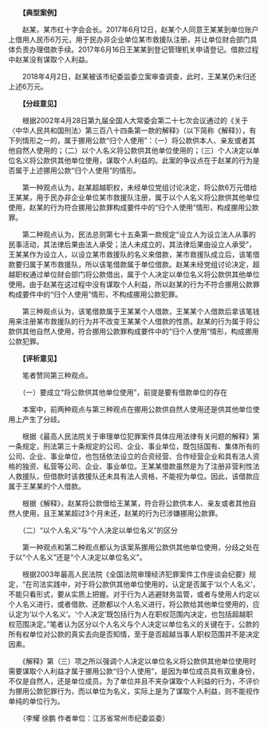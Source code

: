 　　**【典型案例】**

　　赵某，某市红十字会会长。2017年6月12日，赵某个人同意王某某到单位账户上借用人民币6万元，用于民办非企业单位某市救援队注册，并让单位财会部门具体负责办理借款手续。2017年6月16日王某某到登记管理机关申请登记。借款过程中赵某没有谋取个人利益。

　　2018年4月2日，赵某被该市纪委监委立案审查调查，此时，王某某仍未归还上述6万元。

　　**【分歧意见】**

　　根据2002年4月28日第九届全国人大常委会第二十七次会议通过的《关于〈中华人民共和国刑法〉第三百八十四条第一款的解释》（以下简称《解释》），有下列情形之一的，属于挪用公款“归个人使用”：（一）将公款供本人、亲友或者其他自然人使用的；（二）以个人名义将公款供其他单位使用的；（三）个人决定以单位名义将公款供其他单位使用，谋取个人利益的。此案的争议点在于赵某的行为是否属于上述挪用公款“归个人使用”的情形。

　　第一种观点认为，赵某超越职权，未经单位党组讨论决定，将公款6万元借给王某某，用于民办非企业单位某市救援队注册，属于以个人名义将公款供其他单位使用，赵某的行为符合挪用公款罪构成要件中的“归个人使用”情形，构成挪用公款罪。

　　第二种观点认为，民法总则第七十五条第一款规定“设立人为设立法人从事的民事活动，其法律后果由法人承受；法人未成立的，其法律后果由设立人承受”，王某某作为设立人，以设立某市救援队的名义来借款，某市救援队成立后，该笔借款要归属于某市救援队，所以该笔借款属于单位借款。赵某未经党组讨论决定，超越职权通过单位财会部门将公款借出，属于个人决定以单位名义将公款供其他单位使用。由于赵某在这过程中没有谋取个人利益，所以赵某的行为不符合挪用公款罪构成要件中的“归个人使用”情形，不构成挪用公款犯罪。

　　第三种观点认为，该笔借款属于王某某个人借款，王某某个人借款后拿该笔钱用来注册某市救援队的行为并不改变王某某个人借款的性质。赵某的行为属于将公款供其他自然人使用，符合挪用公款罪构成要件中的“归个人使用”情形，构成挪用公款犯罪。

　　**【评析意见】**

　　笔者赞同第三种观点。

　　（一）要成立“将公款供其他单位使用”，前提是要有借款单位的存在

　　本案中，前两种观点与第三种观点在挪用公款供自然人使用还是供其他单位使用上产生了分歧。

　　根据《最高人民法院关于审理单位犯罪案件具体应用法律有关问题的解释》第一条规定，刑法第三十条规定的公司、企业、事业单位，既包括国有、集体所有的公司、企业、事业单位，也包括依法设立的合资经营、合作经营企业和具有法人资格的独资、私营等公司、企业、事业单位。王某某借款虽然是为了注册非营利性法人救援队，但借款时该救援队还未具有法人资格，不能视为单位。因此，该借款应属于王某某的个人借款。

　　根据《解释》，赵某将公款借给王某某，符合将公款供本人、亲友或者其他自然人使用，且王某某超过3个月未还，赵某的行为已涉嫌挪用公款罪。

　　（二）“以个人名义”与“个人决定以单位名义”的区分

　　第一种观点和第二种观点都认为该案系挪用公款供其他单位使用，分歧之处在于以“个人名义”还是“个人决定以单位名义”。

　　根据2003年最高人民法院《全国法院审理经济犯罪案件工作座谈会纪要》规定，“在司法实践中，对于将公款供其他单位使用的，认定是否属于‘以个人名义’，不能只看形式，要从实质上把握。对于行为人逃避财务监管，或者与使用人约定以个人名义进行，或者借款、还款都以个人名义进行，将公款给其他单位使用的，应认定为‘以个人名义’。‘个人决定’既包括行为人在职权范围内决定，也包括超越职权范围决定。”笔者认为区分以个人名义与个人决定以单位名义的关键在于，公款的所有权单位对公款的真实去向是否知情，至于是否超越当事人职权范围并不是决定因素。

　　《解释》第（三）项之所以强调个人决定以单位名义将公款供其他单位使用时需要谋取个人利益才属于挪用公款“归个人使用”，是因为单位成员具有双重身份，不仅是自然人，还是单位成员。为了单位并且不夹杂谋取个人利益的行为，不评价为挪用公款犯罪行为，而以单位为名义，实际上是为了谋取个人利益，则不能视作单纯的单位行为。

　　（李耀 徐鹏 作者单位：江苏省常州市纪委监委）